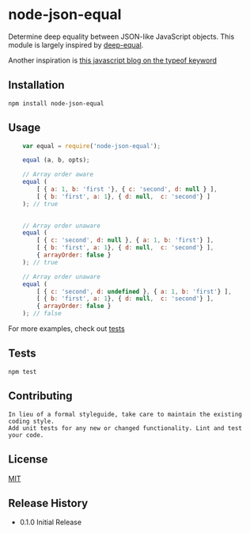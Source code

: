 node-json-equal
===============

Determine deep equality between JSON-like JavaScript objects.
This module is largely inspired by [deep-equal](https://github.com/substack/node-deep-equal).

Another inspiration is [this javascript blog on the typeof keyword](https://javascriptweblog.wordpress.com/2011/08/08/fixing-the-javascript-typeof-operator/)

## Installation

    npm install node-json-equal

## Usage
```javascript
    var equal = require('node-json-equal');

    equal (a, b, opts);

    // Array order aware
    equal (
        [ { a: 1, b: 'first '}, { c: 'second', d: null } ],
        [ { b: 'first', a: 1}, { d: null,  c: 'second'} ]
    ); // true

   
    // Array order unaware
    equal (
        [ { c: 'second', d: null }, { a: 1, b: 'first'} ],
        [ { b: 'first', a: 1}, { d: null,  c: 'second'} ],
        { arrayOrder: false }
    ); // true

    // Array order unaware
    equal (
        [ { c: 'second', d: undefined }, { a: 1, b: 'first'} ],
        [ { b: 'first', a: 1}, { d: null,  c: 'second'} ],
        { arrayOrder: false }
    ); // false
 ```

 For more examples, check out [tests](test/index.js)

## Tests

    npm test

## Contributing

    In lieu of a formal styleguide, take care to maintain the existing coding style.
    Add unit tests for any new or changed functionality. Lint and test your code.

## License

[MIT](LICENSE)
 
## Release History

* 0.1.0 Initial Release

